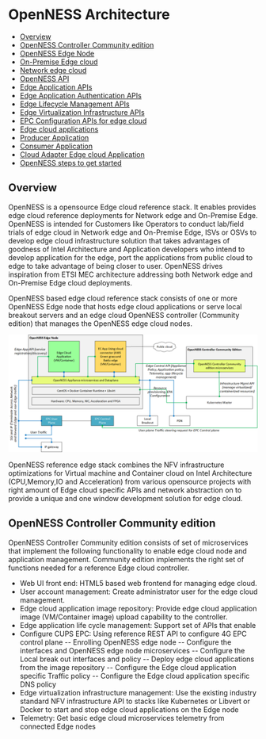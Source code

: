 # OpenNESS Architecture

* [Overview](#overview)
 * [OpenNESS Controller Community edition](#ctrl)
 * [OpenNESS Edge Node](#node)
* [On-Premise Edge cloud](#onprem)
* [Network edge cloud](#netkedge)
* [OpenNESS API](#api)
 * [Edge Application APIs](#eaa)
 * [Edge Application Authentication APIs](#auth)
 * [Edge Lifecycle Management APIs](#ela)
 * [Edge Virtualization Infrastructure APIs](#eva)
 * [EPC Configuration APIs for edge cloud](#epc)
* [Edge cloud applications](#edgeapps)
 * [Producer Application](#prod)
 * [Consumer Application](#cons)
 * [Cloud Adapter Edge cloud Application](#cons)
* [OpenNESS steps to get started](#testdrive)


## Overview
OpenNESS is a opensource Edge cloud reference stack. It enables provides edge cloud reference deployments for Network edge and On-Premise Edge. OpenNESS is intended for Customers like Operators to conduct lab/field trials of edge cloud in Network edge and On-Premise Edge, ISVs or OSVs to develop edge cloud infrastructure solution that takes advantages of goodness of Intel Architecture and Application developers who intend to develop application for the edge, port the applications from public cloud to edge to take advantage of being closer to user. OpenNESS drives inspiration from ETSI MEC architecture addressing both Network edge and On-Premise Edge cloud deployments.

OpenNESS based edge cloud reference stack consists of one or more OpenNESS Edge node that hosts edge cloud applications or serve local breakout servers and an edge cloud OpenNESS controller (Community edition) that manages the OpenNESS edge cloud nodes. 

![OpenNESS Architecture overview](arch-images/openness_overview.png)

OpenNESS reference edge stack combines the NFV infrastructure optimizations for Virtual machine and Container cloud on Intel Architecture (CPU,Memory,IO and Acceleration) from various opensource projects with right amount of Edge cloud specific APIs and network abstraction on to provide a unique and one window development solution for edge cloud. 

## OpenNESS Controller Community edition
OpenNESS Controller Community edition consists of set of microservices that implement the following functionality to enable edge cloud node and application management. Community edition implements the right set of functions needed for a reference Edge cloud controller.
- Web UI front end: HTML5 based web frontend for managing edge cloud.
- User account management: Create administrator user for the edge cloud management. 
- Edge cloud application image repository: Provide edge cloud application image (VM/Container image) upload capability to the controller. 
- Edge application life cycle management: Support set of APIs that enable
- Configure CUPS EPC: Using reference REST API to configure 4G EPC control plane 
-- Enrolling OpenNESS edge node
-- Configure the interfaces and OpenNESS edge node microservices 
-- Configure the Local break out interfaces and policy 
-- Deploy edge cloud applications from the image repository 
-- Configure the Edge cloud application specific Traffic policy 
-- Configure the Edge cloud application specific DNS policy 
- Edge virtualization infrastructure management: Use the existing industry standard NFV infrastructure API to stacks like Kubernetes or Libvert or Docker to start and stop edge cloud applications on the Edge node
- Telemetry: Get basic edge cloud microservices telemetry from connected Edge nodes 




